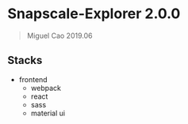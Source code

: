 # Snapscale-Explorer 2.0.0

>Miguel Cao 2019.06

## Stacks
- frontend
    - webpack
    - react
    - sass
    - material ui